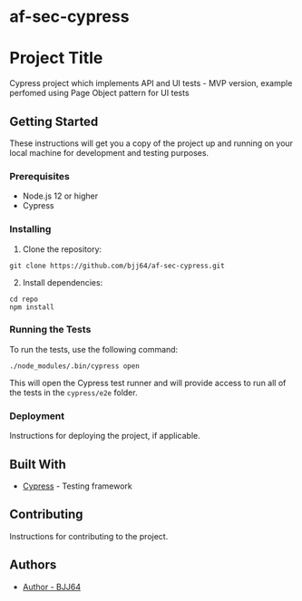 # af-sec-cypress

# Project Title

Cypress project which implements API and UI tests - MVP version, example perfomed using Page Object pattern for UI tests

## Getting Started

These instructions will get you a copy of the project up and running on your local machine for development and testing purposes.

### Prerequisites

- Node.js 12 or higher
- Cypress

### Installing

1. Clone the repository:

```
git clone https://github.com/bjj64/af-sec-cypress.git
```

2. Install dependencies:

```
cd repo
npm install
```

### Running the Tests

To run the tests, use the following command:

```
./node_modules/.bin/cypress open
```

This will open the Cypress test runner and will provide access to run all of the tests in the `cypress/e2e` folder.

### Deployment

Instructions for deploying the project, if applicable.

## Built With

- [Cypress](https://www.cypress.io/) - Testing framework

## Contributing

Instructions for contributing to the project.

## Authors

- [Author - BJJ64](https://github.com/bjj64)

